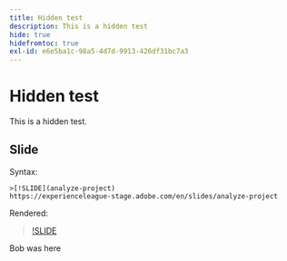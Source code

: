```yaml
---
title: Hidden test
description: This is a hidden test
hide: true
hidefromtoc: true
exl-id: e6e5ba1c-98a5-4d7d-9913-426df31bc7a3
---
```

# Hidden test

This is a hidden test.

## Slide

Syntax:

```
>[!SLIDE](analyze-project)
https://experienceleague-stage.adobe.com/en/slides/analyze-project
```

Rendered:

>[!SLIDE](analyze-project)

Bob was here
